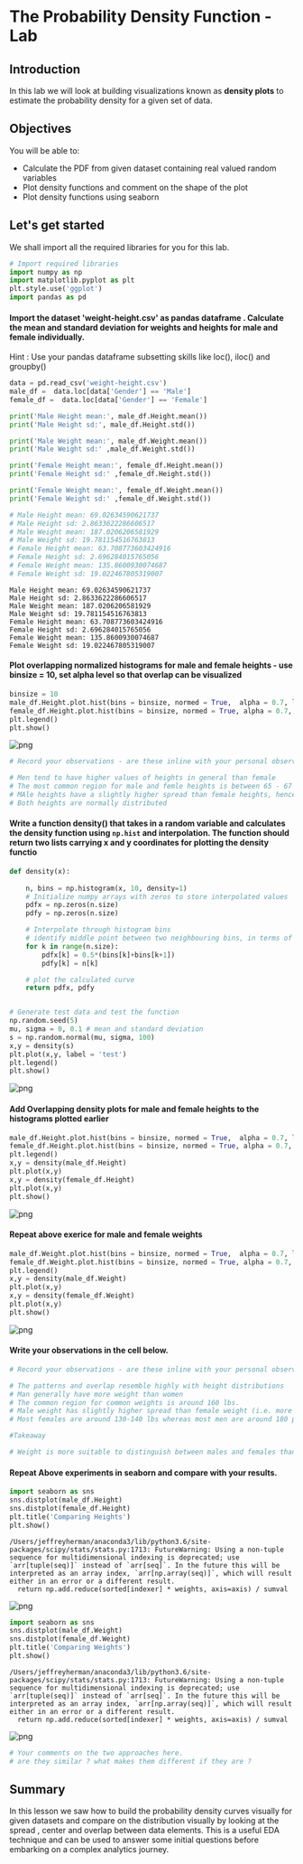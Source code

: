 
# The Probability Density Function - Lab

## Introduction
In this lab we will look at building visualizations known as **density plots** to estimate the probability density for a given set of data. 

## Objectives

You will be able to:

* Calculate the PDF from given dataset containing real valued random variables
* Plot density functions and comment on the shape of the plot
* Plot density functions using seaborn

## Let's get started

We shall import all the required libraries for you for this lab. 


```python
# Import required libraries
import numpy as np
import matplotlib.pyplot as plt
plt.style.use('ggplot')
import pandas as pd 
```

#### Import the dataset 'weight-height.csv' as pandas dataframe . Calculate the mean and standard deviation for weights and heights for male and female individually. 

Hint : Use your pandas dataframe subsetting skills like loc(), iloc() and groupby()


```python
data = pd.read_csv('weight-height.csv')
male_df =  data.loc[data['Gender'] == 'Male']
female_df =  data.loc[data['Gender'] == 'Female']

print('Male Height mean:', male_df.Height.mean())
print('Male Height sd:', male_df.Height.std())      

print('Male Weight mean:', male_df.Weight.mean())
print('Male Weight sd:' ,male_df.Weight.std())   

print('Female Height mean:', female_df.Height.mean())
print('Female Height sd:' ,female_df.Height.std())      

print('Female Weight mean:', female_df.Weight.mean())
print('Female Weight sd:' ,female_df.Weight.std())   

# Male Height mean: 69.02634590621737
# Male Height sd: 2.8633622286606517
# Male Weight mean: 187.0206206581929
# Male Weight sd: 19.781154516763813
# Female Height mean: 63.708773603424916
# Female Height sd: 2.696284015765056
# Female Weight mean: 135.8600930074687
# Female Weight sd: 19.022467805319007
```

    Male Height mean: 69.02634590621737
    Male Height sd: 2.8633622286606517
    Male Weight mean: 187.0206206581929
    Male Weight sd: 19.781154516763813
    Female Height mean: 63.708773603424916
    Female Height sd: 2.696284015765056
    Female Weight mean: 135.8600930074687
    Female Weight sd: 19.022467805319007


#### Plot overlapping normalized histograms for male and female heights - use binsize = 10, set alpha level so that overlap can be visualized


```python
binsize = 10
male_df.Height.plot.hist(bins = binsize, normed = True,  alpha = 0.7, label ="Male Height");
female_df.Height.plot.hist(bins = binsize, normed = True, alpha = 0.7, label = 'Female Height');
plt.legend()
plt.show()
```


![png](index_files/index_5_0.png)



```python
# Record your observations - are these inline with your personal observations?

# Men tend to have higher values of heights in general than female
# The most common region for male and femle heights is between 65 - 67 inches (about 5 and a half feet)
# MAle heights have a slightly higher spread than female heights, hence the male heigh peak is slightly smaller than female height
# Both heights are normally distributed
```

#### Write a function density() that takes in a random variable and calculates the density function using `np.hist` and interpolation. The function should return two lists carrying x and y coordinates for plotting the density functio


```python
def density(x):
    
    n, bins = np.histogram(x, 10, density=1)
    # Initialize numpy arrays with zeros to store interpolated values
    pdfx = np.zeros(n.size)
    pdfy = np.zeros(n.size)

    # Interpolate through histogram bins 
    # identify middle point between two neighbouring bins, in terms of x and y coords
    for k in range(n.size):
        pdfx[k] = 0.5*(bins[k]+bins[k+1])
        pdfy[k] = n[k]

    # plot the calculated curve
    return pdfx, pdfy


# Generate test data and test the function
np.random.seed(5)
mu, sigma = 0, 0.1 # mean and standard deviation
s = np.random.normal(mu, sigma, 100)
x,y = density(s)
plt.plot(x,y, label = 'test')
plt.legend()
plt.show()
```


![png](index_files/index_8_0.png)


#### Add Overlapping density plots for male and female heights to the histograms plotted earlier


```python
male_df.Height.plot.hist(bins = binsize, normed = True,  alpha = 0.7, label ="Male Height");
female_df.Height.plot.hist(bins = binsize, normed = True, alpha = 0.7, label = 'Female Height');
plt.legend()
x,y = density(male_df.Height)
plt.plot(x,y)
x,y = density(female_df.Height)
plt.plot(x,y)
plt.show()
```


![png](index_files/index_10_0.png)


#### Repeat above exerice for male and female weights


```python
male_df.Weight.plot.hist(bins = binsize, normed = True,  alpha = 0.7, label ="Male weight");
female_df.Weight.plot.hist(bins = binsize, normed = True, alpha = 0.7, label = 'Female weight');
plt.legend()
x,y = density(male_df.Weight)
plt.plot(x,y)
x,y = density(female_df.Weight)
plt.plot(x,y)
plt.show()
```


![png](index_files/index_12_0.png)


#### Write your observations in the cell below.


```python
# Record your observations - are these inline with your personal observations?

# The patterns and overlap resemble highly with height distributions
# Man generally have more weight than women
# The common region for common weights is around 160 lbs. 
# Male weight has slightly higher spread than female weight (i.e. more variation)
# Most females are around 130-140 lbs whereas most men are around 180 pounds. 

#Takeaway

# Weight is more suitable to distinguish between males and females than height
```

#### Repeat Above experiments in seaborn and compare with your results. 


```python
import seaborn as sns
sns.distplot(male_df.Height)
sns.distplot(female_df.Height)
plt.title('Comparing Heights')
plt.show()
```

    /Users/jeffreyherman/anaconda3/lib/python3.6/site-packages/scipy/stats/stats.py:1713: FutureWarning: Using a non-tuple sequence for multidimensional indexing is deprecated; use `arr[tuple(seq)]` instead of `arr[seq]`. In the future this will be interpreted as an array index, `arr[np.array(seq)]`, which will result either in an error or a different result.
      return np.add.reduce(sorted[indexer] * weights, axis=axis) / sumval



![png](index_files/index_16_1.png)



```python
import seaborn as sns
sns.distplot(male_df.Weight)
sns.distplot(female_df.Weight)
plt.title('Comparing Weights')
plt.show()
```

    /Users/jeffreyherman/anaconda3/lib/python3.6/site-packages/scipy/stats/stats.py:1713: FutureWarning: Using a non-tuple sequence for multidimensional indexing is deprecated; use `arr[tuple(seq)]` instead of `arr[seq]`. In the future this will be interpreted as an array index, `arr[np.array(seq)]`, which will result either in an error or a different result.
      return np.add.reduce(sorted[indexer] * weights, axis=axis) / sumval



![png](index_files/index_17_1.png)



```python
# Your comments on the two approaches here. 
# are they similar ? what makes them different if they are ?
```

## Summary

In this lesson we saw how to build the probability density curves visually for given datasets and compare on the distribution visually by looking at the spread , center and overlap between data elements. This is a useful EDA technique and can be used to answer some initial questions before embarking on a complex analytics journey.
